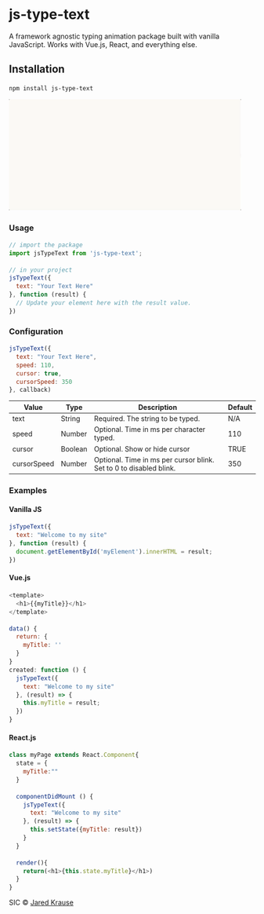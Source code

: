 # js-type-text

A framework agnostic typing animation package built with vanilla JavaScript. Works with Vue.js, React, and everything else.

## Installation
```bash
npm install js-type-text
```

![screen recording of js-type-text typing its own url, npmjs.com/js-type-text](js-type-text.gif)

### Usage
```js
// import the package
import jsTypeText from 'js-type-text';

// in your project
jsTypeText({
  text: "Your Text Here"
}, function (result) {
  // Update your element here with the result value.
})
```

### Configuration
```js
jsTypeText({
  text: "Your Text Here",
  speed: 110,
  cursor: true,
  cursorSpeed: 350
}, callback)
```

Value | Type | Description | Default
----- | ----- | ----- | -----
text  | String | Required. The string to be typed. | N/A
speed | Number | Optional. Time in ms per character typed. | 110
cursor | Boolean | Optional. Show or hide cursor | TRUE
cursorSpeed | Number | Optional. Time in ms per cursor blink. Set to 0 to disabled blink. | 350


### Examples

#### Vanilla JS
```js
jsTypeText({
  text: "Welcome to my site"
}, function (result) {
  document.getElementById('myElement').innerHTML = result;
})
```


#### Vue.js
```js
<template>
  <h1>{{myTitle}}</h1>
</template>

data() {
  return: {
    myTitle: ''
  }
}
created: function () {
  jsTypeText({
    text: "Welcome to my site"
  }, (result) => {
    this.myTitle = result;
  })
}
```

#### React.js

```js
class myPage extends React.Component{
  state = {
    myTitle:""
  }

  componentDidMount () {
    jsTypeText({
      text: "Welcome to my site"
    }, (result) => {
      this.setState({myTitle: result})
    }
  }

  render(){
    return(<h1>{this.state.myTitle}</h1>)
  }
}
```
SIC © [Jared Krause](https://github.com/kravse)
